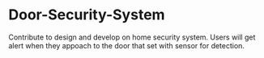 # Door-Security-System

Contribute to design and develop on home security system.
Users will get alert when they appoach to the door that set with sensor for detection.
